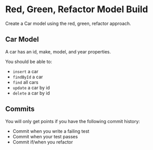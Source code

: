 # Red, Green, Refactor Model Build

Create a Car model using the red, green, refactor approach.

## Car Model

A car has an id, make, model, and year properties.

You should be able to:

* `insert` a car
* `findById` a car
* `find` all cars
* `update` a car by id
* `delete` a car by id

## Commits

You will only get points if you have the following commit history:

* Commit when you write a failing test
* Commit when your test passes
* Commit if/when you refactor
